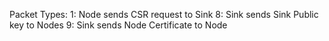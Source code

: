Packet Types:
    1: Node sends CSR request to Sink
    8: Sink sends Sink Public key to Nodes
    9: Sink sends Node Certificate to Node